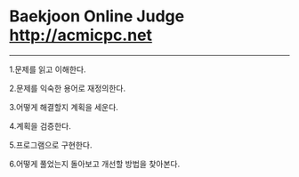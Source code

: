 # Baekjoon Online Judge http://acmicpc.net

----------------------------------------------------------------------------------------
1.문제를 읽고 이해한다.

2.문제를 익숙한 용어로 재정의한다.

3.어떻게 해결할지 계획을 세운다.

4.계획을 검증한다.

5.프로그램으로 구현한다.

6.어떻게 풀었는지 돌아보고 개선할 방법을 찾아본다.
